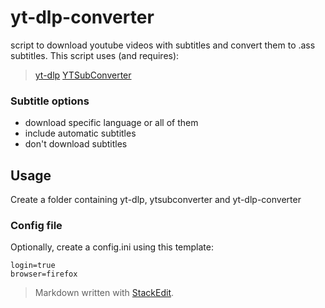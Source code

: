 # yt-dlp-converter
script to download youtube videos with subtitles and convert them to .ass subtitles.
This script uses (and requires):
>[yt-dlp](https://github.com/yt-dlp/yt-dlp)
>[YTSubConverter](https://github.com/arcusmaximus/YTSubConverter)
### Subtitle options
- download specific language or all of them
- include automatic subtitles
- don't download subtitles
## Usage
Create a folder containing yt-dlp, ytsubconverter and yt-dlp-converter
### Config file
Optionally, create a config.ini using this template:
```
login=true
browser=firefox
```


> Markdown written with [StackEdit](https://stackedit.io/).

